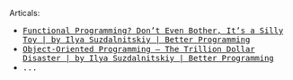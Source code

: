 


Articals: 

[articals:fp-toy-7f52ea0a947e]: https://betterprogramming.pub/fp-toy-7f52ea0a947e
[articals:object-oriented-programming-the-trillion-dollar-disaster-92a4b666c7c7]: https://betterprogramming.pub/object-oriented-programming-the-trillion-dollar-disaster-92a4b666c7c7

- <kbd>[Functional Programming? Don’t Even Bother, It’s a Silly Toy | by Ilya Suzdalnitskiy | Better Programming][articals:fp-toy-7f52ea0a947e]</kbd>
- <kbd>[Object-Oriented Programming — The Trillion Dollar Disaster | by Ilya Suzdalnitskiy | Better Programming][articals:object-oriented-programming-the-trillion-dollar-disaster-92a4b666c7c7]</kbd>
- <kbd>...</kbd>
